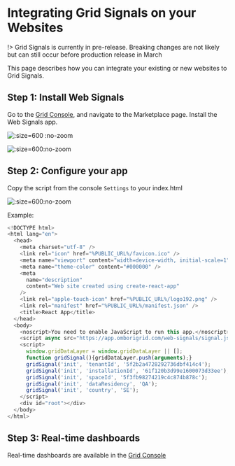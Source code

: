 # Integrating Grid Signals on your Websites

!> Grid Signals is currently in pre-release. Breaking changes are not likely but can still occur before production release in March

This page describes how you can integrate your existing or new websites to Grid Signals.

## Step 1: Install Web Signals
Go to the [Grid Console](https://omborigrid.com), and navigate to the Marketplace page. Install the Web Signals app.

![](https://media.omborigrid.com/media/5cbac8a388e174147b878cdd/e3d26af0-7eae-11ec-bec9-4dcd0899bd02 ":size=600 :no-zoom")

![](https://media.omborigrid.com/media/5cbac8a388e174147b878cdd/a0e4c800-7eae-11ec-bec9-4dcd0899bd02 ":size=600:no-zoom")

## Step 2: Configure your app
Copy the script from the console `Settings` to your index.html

![](https://media.omborigrid.com/media/5cbac8a388e174147b878cdd/70f12070-7eaf-11ec-bec9-4dcd0899bd02 ":size=600:no-zoom")

Example:

```js
<!DOCTYPE html>
<html lang="en">
  <head>
    <meta charset="utf-8" />
    <link rel="icon" href="%PUBLIC_URL%/favicon.ico" />
    <meta name="viewport" content="width=device-width, initial-scale=1" />
    <meta name="theme-color" content="#000000" />
    <meta
      name="description"
      content="Web site created using create-react-app"
    />
    <link rel="apple-touch-icon" href="%PUBLIC_URL%/logo192.png" />
    <link rel="manifest" href="%PUBLIC_URL%/manifest.json" />
    <title>React App</title>
  </head>
  <body>
    <noscript>You need to enable JavaScript to run this app.</noscript>
    <script async src="https://app.omborigrid.com/web-signals/signal.js"></script>
    <script>
      window.gridDataLayer = window.gridDataLayer || [];
      function gridSignal(){gridDataLayer.push(arguments);}
      gridSignal('init', 'tenantId', '5f2b2a4728292736dbf414c4');
      gridSignal('init', 'installationId', '61f120b3d99e1600073d33ee');
      gridSignal('init', 'spaceId', '5f3fb98274219c4c874b878c');
      gridSignal('init', 'dataResidency', 'QA');
      gridSignal('init', 'country', 'SE');
    </script>
    <div id="root"></div>
  </body>
</html>
```
<!---
## Step 3: Send events
On page load, the Web Signals will be initialized.

To send events, import `window.globalGridSignals` in your app.

```js
...
  const gs = window.globalGridSignals;
  gs.sendContentView({
    title: 'omborigrid_homepage',
    url: 'https://omborigrid.com'
  });
...
```
-->

## Step 3: Real-time dashboards
Real-time dashboards are available in the [Grid Console](https://console.omborigrid.com)
